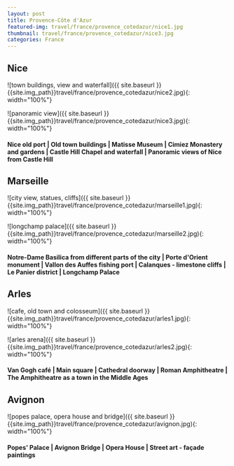 ```yaml
---
layout: post
title: Provence-Côte d'Azur
featured-img: travel/france/provence_cotedazur/nice1.jpg
thumbnail: travel/france/provence_cotedazur/nice3.jpg
categories: France
---
```


## Nice

![town buildings, view and waterfall]({{ site.baseurl }}{{site.img_path}}travel/france/provence_cotedazur/nice2.jpg){: width="100%"}

![panoramic view]({{ site.baseurl }}{{site.img_path}}travel/france/provence_cotedazur/nice3.jpg){: width="100%"}

#### Nice old port | Old town buildings | Matisse Museum | Cimiez Monastery and gardens | Castle Hill Chapel and waterfall | Panoramic views of Nice from Castle Hill

## Marseille

![city view, statues, cliffs]({{ site.baseurl }}{{site.img_path}}travel/france/provence_cotedazur/marseille1.jpg){: width="100%"}

![longchamp palace]({{ site.baseurl }}{{site.img_path}}travel/france/provence_cotedazur/marseille2.jpg){: width="100%"}

#### Notre-Dame Basilica from different parts of the city | Porte d'Orient monument | Vallon des Auffes fishing port | Calanques - limestone cliffs | Le Panier district | Longchamp Palace

## Arles

![cafe, old town and colosseum]({{ site.baseurl }}{{site.img_path}}travel/france/provence_cotedazur/arles1.jpg){: width="100%"}

![arles arena]({{ site.baseurl }}{{site.img_path}}travel/france/provence_cotedazur/arles2.jpg){: width="100%"}

#### Van Gogh café | Main square | Cathedral doorway | Roman Amphitheatre | The Amphitheatre as a town in the Middle Ages

## Avignon

![popes palace, opera house and bridge]({{ site.baseurl }}{{site.img_path}}travel/france/provence_cotedazur/avignon.jpg){: width="100%"}

#### Popes' Palace | Avignon Bridge | Opera House | Street art - façade paintings
